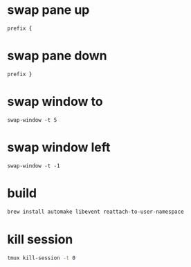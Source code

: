 # swap pane up
```
prefix {
```

# swap pane down
```
prefix }
```

# swap window to
```
swap-window -t 5
```

# swap window left
```
swap-window -t -1
```

# build
```sh
brew install automake libevent reattach-to-user-namespace
```
# kill session
```sh
tmux kill-session -t 0
```
